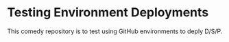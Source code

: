 # Testing Environment Deployments

This comedy repository is to test using GitHub environments to deply D/S/P.
